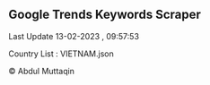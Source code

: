 

## Google Trends Keywords Scraper 
 
Last Update 13-02-2023 , 09:57:53

Country List :
VIETNAM.json



© Abdul Muttaqin 
